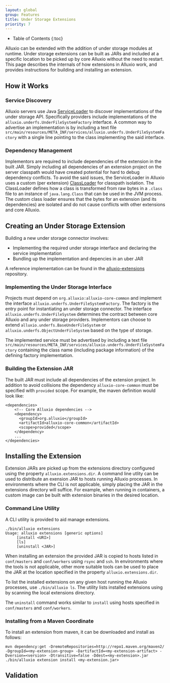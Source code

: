 ```yaml
---
layout: global
group: Features
title: Under Storage Extensions
priority: 7
---
```


* Table of Contents
{:toc}

Alluxio can be extended with the addition of under storage modules at runtime. Under storage extensions can be built as JARs and included at a specific location to be picked up by core Alluxio without the need to restart. This page describes the internals of how extensions in Alluxio work, and provides instructions for building and installing an extension.

## How it Works

### Service Discovery
Alluxio servers use Java [ServiceLoader](https://docs.oracle.com/javase/7/docs/api/java/util/ServiceLoader.html) to discover implementations of the under storage API. Specifically providers include implementations of the `alluxio.underfs.UnderFileSystemFactory` interface. A common way to advertise an implementation is by including a text file `src/main/resources/META_INF/services/alluxio.underfs.UnderFileSystemFactory` with a single line pointing to the class implementing the said interface.

### Dependency Management
Implementors are required to include dependencies of the extension in the built JAR. Simply including all dependencies of an extension project on the server classpath would have created potential for hard to debug dependency conflicts. To avoid the said issues, the ServiceLoader in Alluxio uses a custom (per extension) [ClassLoader](https://docs.oracle.com/javase/7/docs/api/java/lang/ClassLoader.html) for classpath isolation. The ClassLoader defines how a class is transformed from raw bytes in a `.class` file to an instance of `java.lang.Class` that can be used in the JVM process. The custom class loader ensures that the bytes for an extension (and its dependencies) are isolated and do not cause conflicts with other extensions and core Alluxio.

## Creating an Under Storage Extension

Building a new under storage connector involves:
- Implementing the required under storage interface and declaring the service implementation
- Bundling up the implementation and depencies in an uber JAR

A reference implementation can be found in the [alluxio-extensions](https://github.com/Alluxio/alluxio-extensions/tree/master/underfs/s3n) repository.

### Implementing the Under Storage Interface
Projects must depend on `org.alluxio:alluxio-core-common` and implement the interface `alluxio.underfs.UnderFileSystemFactory`. The factory is the entry point for instantiating an under storage connector. The interface `alluxio.underfs.UnderFileSystem` determines the contract between core Alluxio and any under storage providers. Implementors can choose to extend `alluxio.underfs.BaseUnderFileSystem` or `alluxio.underfs.ObjectUnderFileSystem` based on the type of storage.

The implemented service must be advertised by including a text file `src/main/resources/META_INF/services/alluxio.underfs.UnderFileSystemFactory` containing the class name (including package information) of the defining factory implementation.

### Building the Extension JAR
The built JAR must include all dependencies of the extension project. In addition to avoid collisions the dependency `alluxio-core-common` must be specified with `provided` scope. For example, the maven definition would look like:
```
<dependencies>
    <!-- Core Alluxio dependencies -->
    <dependency>
      <groupId>org.alluxio</groupId>
      <artifactId>alluxio-core-common</artifactId>
      <scope>provided</scope>
    </dependency>
    ...
</dependencies>
```

## Installing the Extension
Extension JARs are picked up from the extensions directory configured using the property `alluxio.extensions.dir`. A command line utlity can be used to distribute an exension JAR to hosts running Alluxio processes. In environments where the CLI is not applicable, simply placing the JAR in the extensions directory will suffice. For example, when running in containers, a custom image can be built with extension binaries in the desired location.

### Command Line Utility
A CLI utility is provided to aid manage extensions.
```
./bin/alluxio extensions
Usage: alluxio extensions [generic options]
	 [install <URI>]
	 [ls]
	 [uninstall <JAR>]
```

When installing an extension the provided JAR is copied to hosts listed in `conf/masters` and `conf/workers` using `rsync` and `ssh`. In environments where the tools is not applicable, other more suitable tools can be used to place the JAR at the location specified in the property `alluxio.extensions.dir`.

To list the installed extensions on any given host running the Alluxio processes, use `./bin/alluxio ls`. The utility lists installed extensions using by scanning the local extensions directory.

The `uninstall` command works similar to `install` using hosts specified in `conf/masters` and `conf/workers`.

### Installing from a Maven Coordinate
To install an extension from maven, it can be downloaded and install as follows:
```
mvn dependency:get -DremoteRepositories=http://repo1.maven.org/maven2/ -DgroupId=<my-extension-group> -DartifactId=<my-extension-artifact> -Dversion=<version> -Dtransitive=false -Ddest=<my-extension>.jar
./bin/alluxio extension install <my-extension.jar>
```

## Validation

